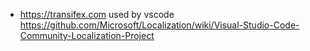 - https://transifex.com used by vscode https://github.com/Microsoft/Localization/wiki/Visual-Studio-Code-Community-Localization-Project
